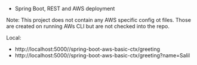 * Spring Boot, REST and AWS deployment

Note: This project does not contain any AWS specific config ot files. Those are created on running AWs CLI but are not checked into the repo.

Local:
* http://localhost:5000//spring-boot-aws-basic-ctx/greeting
* http://localhost:5000//spring-boot-aws-basic-ctx/greeting?name=Salil